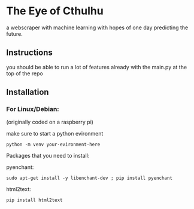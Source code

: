 # The Eye of Cthulhu
a webscraper with machine learning with hopes of one day predicting the future.  
##

## Instructions

you should be able to run a lot of features already with the main.py at the top of the repo

## Installation
### For Linux/Debian: 
(originally coded on a raspberry pi)

make sure to start a python evironment

```
python -m venv your-evironment-here
```

Packages that you need to install: 

pyenchant: 

```
sudo apt-get install -y libenchant-dev ; pip install pyenchant
```

html2text:
```
pip install html2text
```
